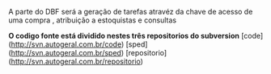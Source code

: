 A parte do DBF será a geração de tarefas atravéz da chave de acesso de uma compra , atribuição a estoquistas e consultas

**O codigo fonte está dividido nestes três repositorios do subversion**
[code] (http://svn.autogeral.com.br/code)
[sped] (http://svn.autogeral.com.br/sped)
[repositorio] (http://svn.autogeral.com.br/repositorio)
